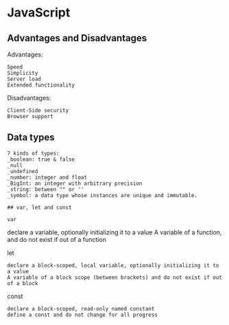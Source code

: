 # JavaScript

## Advantages and Disadvantages

Advantages:

```
Speed
Simplicity
Server load
Extended functionality
```

Disadvantages:

```
Client-Side security
Browser support
```

## Data types

```
7 kinds of types:
_boolean: true & false
_null
_undefined
_number: integer and float
_BigInt: an integer with arbitrary precision
_string: between "" or ''
_symbol: a data type whose instances are unique and immutable.

## var, let and const

var

```
declare a variable, optionally initializing it to a value
A variable of a function, and do not exist if out of a function

let

```
declare a block-scoped, local variable, optionally initializing it to a value
A variable of a block scope (between brackets) and do not exist if out of a block
```

const

```
declare a block-scoped, read-only named constant
define a const and do not change for all progress
```
